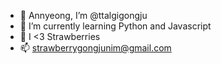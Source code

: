 - 👋 Annyeong, I’m @ttalgigongju
- 🌱 I’m currently learning Python and Javascript
- 💞️ I <3 Strawberries
- 📫 strawberrygongjunim@gmail.com

<!---
ttalgigongju/ttalgigongju is a ✨ special ✨ repository because its `README.md` (this file) appears on your GitHub profile.
You can click the Preview link to take a look at your changes.
--->
